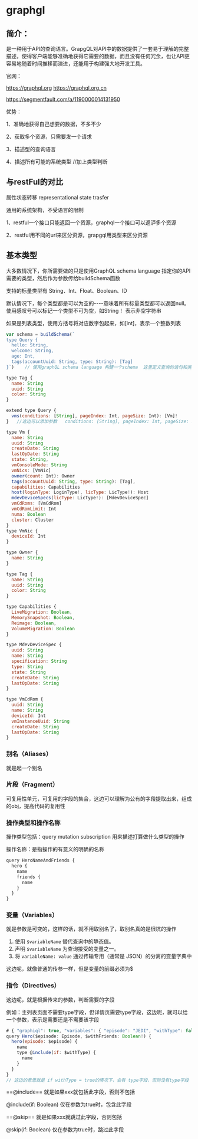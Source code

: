# graphgl

## 简介：

是一种用于API的查询语言。GrapgQL对API中的数据提供了一套易于理解的完整描述，使得客户端能够准确地获得它需要的数据，而且没有任何冗余，也让API更容易地随着时间推移而演进，还能用于构建强大地开发工具。

官网：

https://graphql.org
https://graphql.org.cn



 https://segmentfault.com/a/1190000014131950 



优势：

1、准确地获得自己想要的数据，不多不少

2、获取多个资源，只需要发一个请求

3、描述型的查询语言

4、描述所有可能的系统类型  //加上类型判断

  

## 与restFul的对比

属性状态转移 representational state trasfer

通用的系统架构，不受语言的限制

1、restful一个接口只能返回一个资源，graphql一个接口可以返沪多个资源

2、restful用不同的url来区分资源，grapgql用类型来区分资源





## 基本类型

大多数情况下，你所需要做的只是使用GraphQL schema language 指定你的API需要的类型，然后作为参数传给buildSchema函数

支持的标量类型有 String、Int、Float、Boolean、ID

默认情况下，每个类型都是可以为空的----意味着所有标量类型都可以返回null。使用感叹号可以标记一个类型不可为空，如String！ 表示非空字符串

如果是列表类型，使用方括号将对应数字包起来，如[int]，表示一个整数列表





```js
var schema = buildSchema(`
type Query {
  hello: String,
  welcome: String,
  age: Int,
  tags(accountUuid: String, type: String): [Tag]
}`)    // 使用graphQL schema language 构建一个schema  这里定义查询的语句和类型

type Tag {
  name: String
  uuid: String
  color: String
}
```







```js
extend type Query {
  vms(conditions: [String], pageIndex: Int, pageSize: Int): [Vm]!
}   //这边可以添加参数   conditions: [String], pageIndex: Int, pageSize: Int

type Vm {
  name: String
  uuid: String
  createDate: String
  lastOpDate: String
  state: String,
  vmConsoleMode: String
  vmNics: [VmNic]
  owner(count: Int): Owner
  tags(accountUuid: String, type: String): [Tag],
  capabilities: Capabilities
  host(loginType: LoginType!, licType: LicType!): Host
  mdevDeviceSpecs(licType: LicType!): [MdevDeviceSpec]
  vmCdRoms: [VmCdRom]
  vmCdRomLimit: Int
  numa: Boolean
  cluster: Cluster
}
type VmNic {
  deviceId: Int
}

type Owner {
  name: String
}

type Tag {
  name: String
  uuid: String
  color: String
}

type Capabilities {
  LiveMigration: Boolean,
  MemorySnapshot: Boolean,
  Reimage: Boolean,
  VolumeMigration: Boolean
}

type MdevDeviceSpec {
  uuid: String
  name: String
  specification: String
  type: String
  state: String
  createDate: String
  lastOpDate: String
}

type VmCdRom {
  uuid: String
  name: String
  deviceId: Int
  vmInstanceUuid: String
  createDate: String
  lastOpDate: String
}

```





### 别名（Aliases）

就是起一个别名



### 片段（Fragment）

可复用性单元，可复用的字段的集合，这边可以理解为公有的字段提取出来，组成的obj，提高代码的复用性



### 操作类型和操作名称

操作类型包括：query mutation subscription 用来描述打算做什么类型的操作

操作名称：是指操作的有意义的明确的名称

```js
query HeroNameAndFriends {
  hero {
    name
    friends {
      name
    }
  }
}
```



### 变量（Variables）

就是参数是可变的，这样的话，就不用取别名了，取别名真的是很坑的操作

1. 使用 `$variableName` 替代查询中的静态值。
2. 声明 `$variableName` 为查询接受的变量之一。
3. 将 `variableName: value` 通过传输专用（通常是 JSON）的分离的变量字典中

这边呢，就像普通的传参一样，但是变量的前缀必须为$





### 指令（Directives）

这边呢，就是根据传来的参数，判断需要的字段

例如：主列表页面不需要type字段，但详情页需要type字段，这边呢，就可以给一个参数，表示是需要还是不需要该字段

```js
# { "graphiql": true, "variables": { "episode": "JEDI", "withType": false } }
query Hero($episode: Episode, $withFriends: Boolean!) {
  hero(episode: $episode) {
    name
    type @include(if: $withType) {
      name
    }
  }
}
// 这边的意思就是 if withType = true的情况下，会有 type字段，否则没有type字段
```

==@include==       就是如果xxx就包括此字段，否则不包括

@include(if: Boolean) 仅在参数为true时，包含此字段

==@skip==           就是如果xxx就跳过此字段，否则包括

@skip(if: Boolean) 仅在参数为true时，跳过此字段

